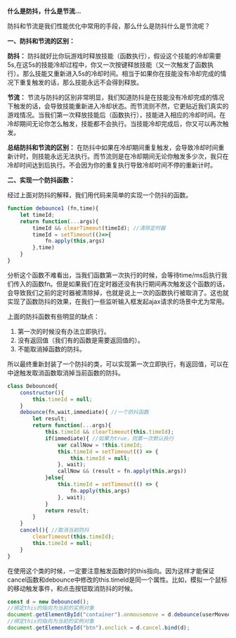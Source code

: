 **什么是防抖，什么是节流...**

防抖和节流是我们性能优化中常用的手段，那么什么是防抖什么是节流呢？

**一、防抖和节流的区别：**

**防抖：** 防抖就好比你玩游戏时释放技能（函数执行），假设这个技能的冷却需要5s,在这5s的技能冷却过程中，你又一次按键释放技能（又一次触发了函数执行）。那么技能又重新进入5s的冷却时间。相当于如果你在技能没有冷却完成的情况下重复触发的话，那么技能永远不会得到释放。

**节流：** 节流与防抖的区别非常明显，我们知道防抖是在技能没有冷却完成的情况下触发的话，会导致技能重新进入冷却状态。而节流则不然，它更贴近我们真实的游戏情况。当我们第一次释放技能后（函数执行），技能进入相应的冷却时间。在冷却期间无论你怎么触发，技能都不会执行。当技能冷却完成后，你又可以再次触发。

**总结防抖和节流的区别：** 在防抖中如果在冷却期间重复触发，会导致冷却时间重新计时，则技能永远无法执行。而节流则是在冷却期间无论你触发多少次，我只在冷却时间达到后执行。不会因为你的重复执行导致冷却时间不停的重新计时。

**二、实现一个防抖函数：**

经过上面对防抖的解释，我们用代码来简单的实现一个防抖的函数。

````js
function debounce1 (fn,time){
    let timeId;
    return function(...args){
        timeId && clearTimeout(timeId); //清除定时器
        timeId = setTimeout(()=>{
            fn.apply(this,args)
        },time)
    }   
}
````

分析这个函数不难看出，当我们函数第一次执行的时候，会等待time/ms后执行我们传入的函数fn。但是如果我们在定时器还没有执行期间再次触发这个函数的话，会导致我们之前的定时器被清除掉，也就是说上一次的函数执行被取消了。这也就实现了函数防抖的效果，在我们一些监听输入框发起ajax请求的场景中尤为常用。

上面的防抖函数有些明显的缺点：

1. 第一次的时候没有办法立即执行。
2. 没有返回值（我们有的函数是需要返回值的）。
3. 不能取消掉函数的防抖。

所以最终重新封装了一个防抖的类，可以实现第一次立即执行，有返回值，可以在中途触发取消函数取消掉当前函数的防抖。

````js
class Debounced{
    constructor(){
        this.timeId = null;
    }
    debounce(fn,wait,immediate){ //一个防抖函数
        let result;
        return function(...args){
            this.timeId && clearTimeout(this.timeId);
            if(immediate){ //如果为true，则第一次默认执行
                var callNow = !this.timeId;
                this.timeId = setTimeout(() => {
                    this.timeId = null;
                }, wait);
                callNow && (result = fn.apply(this,args))
            }else{
                this.timeId = setTimeout(() => {
                    fn.apply(this,args)
                }, wait);
            } 
            return result;       
        }
    }
    cancel(){ //取消当前防抖
        clearTimeout(this.timeId);
        this.timeId = null;
    }
}
````

在使用这个类的时候，一定要注意触发函数时的this指向。因为这样才能保证cancel函数和debounce中修改的this.timeId是同一个属性。比如，模拟一个鼠标的移动触发事件，和点击按钮取消防抖的时候。

````js
const d = new Debounced();
//绑定this的指向为当前的实例对象
document.getElementById("container").onmousemove = d.debounce(userMoveAction,1000,true).bind(d);  
//绑定this的指向为当前的实例对象
document.getElementById("btn").onclick = d.cancel.bind(d);
````